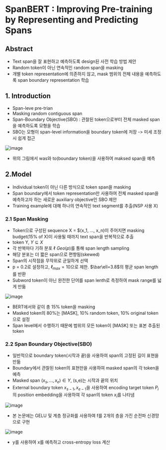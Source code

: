 # SpanBERT : Improving Pre-training by Representing and Predicting Spans

## Abstract

- Text span을 잘 표현하고 예측하도록 design된 사전 학습 방법 제안
- Random token이 아닌 연속적인 random span을 masking
- 개별 token representation에 의존하지 않고, mask 범위의 전체 내용을 예측하도록 span boundary representation 학습

## 1. Introduction

- Span-leve pre-trian
- Masking random contiguous span
- Span-Boundary Objective(SBO) : 관찰된 token으로부터 전체 masked span을 예측하도록 모형을 학습
- SBO는 모형이 span-level information을 boundary token에 저장 -> 미세 조정 시 쉽게 접근

![image](https://user-images.githubusercontent.com/80622859/230544351-31c33da5-6df1-44e9-8d69-64f281055523.png)

- 위의 그림에서 was와 to(boundary token)을 사용하여 maksed span을 예측

## 2.Model

- Individual token이 아닌 다른 방식으로 token span을 masking
- Span boundary에서 token representation만 사용하여 전체 masked span을 예측하고자 하는 새로운 auxiliary objective인 SBO 제안
- Training example에 대해 하나의 연속적인 text segment를 추출(NSP 사용 X)

### 2.1 Span Masking

- Token으로 구성된 sequence X = $(x_1, ..., x_n)이 주어지면 masking budget(15% of X)이 사용될 때까지 text span을 반복적으로 추출
- token Y, $Y \subseteq X$
- 각 반복마다 기하 분포 $\ell ~ Geo(p)$를 통해 span length sampling
- 해당 분포는 더 짧은 span으로 편향됨(skewed)
- Span의 시작점을 무작위로 균일하게 선택
- p = 0.2로 설정하고, $\ell_{max} = 10$으로 제한. $\bar\ell=3.8$의 평균 span length를 반환
- Subword token이 아닌 완전한 단어를 span lenth로 측정하여 mask range를 넓게 만듦

![image](https://user-images.githubusercontent.com/80622859/230545172-c08f237c-ecd0-4e9e-932e-a6e2cd4278a2.png)

- BERT에서와 같이 총 15% token을 masking
- Masked token의 80%는 [MASK], 10% random token, 10% original token으로 설정
- Span level에서 수행하기 때문에 범위의 모든 token이 [MASK] 또는 표본 추출된 token

### 2.2 Span Boundary Objective(SBO)

- 일반적으로 boundary token(시작과 끝)을 사용하여 span의 고정된 길이 표현을 만듦
- Boundary에서 관찰된 token의 표현만을 사용하여 masked span의 각 token을 예측
- Masked span $(x_s,...,x_e) \in Y$, (s,e)는 시작과 끝의 위치
- External boundary token $x_{s-1}, x_{e-1}$을 사용하여 encoding target token $P_i$의 position embedding을 사용하여 각 span의 token $x_i$를 나타냄

![image](https://user-images.githubusercontent.com/80622859/230545849-baebdc87-f9af-4324-ae9f-a66d599f4846.png)

- 본 논문에는 GELU 및 계층 정규화를 사용하여 f를 2개의 층을 가진 순전파 신경망으로 구현

![image](https://user-images.githubusercontent.com/80622859/230545995-c81d43ff-cc47-4f32-92aa-20b8d6d57fca.png)

- y를 사용하여 x를 예측하고 cross-entropy loss 계산



